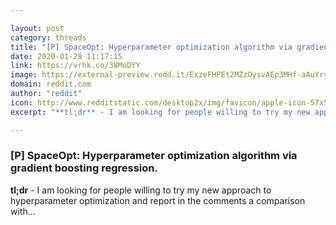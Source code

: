 ```yaml
---

layout: post
category: threads
title: "[P] SpaceOpt: Hyperparameter optimization algorithm via gradient boosting regression."
date: 2020-01-28 11:17:15
link: https://vrhk.co/38MoDYY
image: https://external-preview.redd.it/ExzeFHPEt2MZzOysvAEp3MHf-aAuYryXkPIziAukgGQ.jpg?width=420&height=219.895287958&auto=webp&s=b9dc4d6ab8390b8e1fd628a11df64ee03defb520
domain: reddit.com
author: "reddit"
icon: http://www.redditstatic.com/desktop2x/img/favicon/apple-icon-57x57.png
excerpt: "**tl;dr** - I am looking for people willing to try my new approach to hyperparameter optimization and report in the comments a comparison with..."

---
```


### [P] SpaceOpt: Hyperparameter optimization algorithm via gradient boosting regression.

**tl;dr** - I am looking for people willing to try my new approach to hyperparameter optimization and report in the comments a comparison with...
